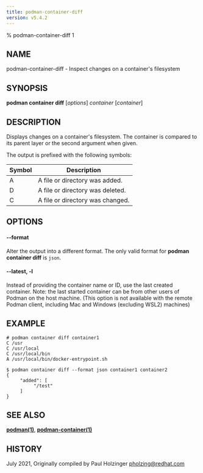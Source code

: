 ```yaml
---
title: podman-container-diff
version: v5.4.2
---
```


% podman-container-diff 1

## NAME
podman\-container\-diff - Inspect changes on a container's filesystem

## SYNOPSIS
**podman container diff** [*options*] *container* [*container*]

## DESCRIPTION
Displays changes on a container's filesystem. The container is compared to its parent layer or the second argument when given.

The output is prefixed with the following symbols:

| Symbol | Description |
|--------|-------------|
| A | A file or directory was added.   |
| D | A file or directory was deleted. |
| C | A file or directory was changed. |

## OPTIONS

#### **--format**

Alter the output into a different format. The only valid format for **podman container diff** is `json`.


[//]: # (BEGIN included file options/latest.md)
#### **--latest**, **-l**

Instead of providing the container name or ID, use the last created container.
Note: the last started container can be from other users of Podman on the host machine.
(This option is not available with the remote Podman client, including Mac and Windows
(excluding WSL2) machines)

[//]: # (END   included file options/latest.md)

## EXAMPLE

```
# podman container diff container1
C /usr
C /usr/local
C /usr/local/bin
A /usr/local/bin/docker-entrypoint.sh
```

```
$ podman container diff --format json container1 container2
{
     "added": [
          "/test"
     ]
}
```

## SEE ALSO
**[podman(1)](podman.1.md)**, **[podman-container(1)](podman-container.1.md)**

## HISTORY
July 2021, Originally compiled by Paul Holzinger <pholzing@redhat.com>
